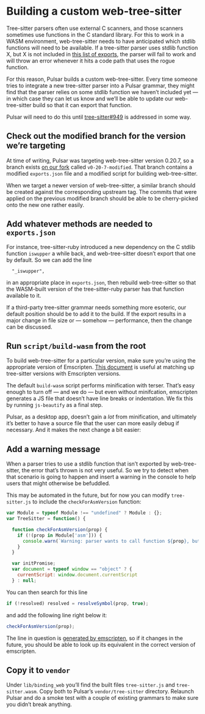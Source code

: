 # Building a custom web-tree-sitter

Tree-sitter parsers often use external C scanners, and those scanners sometimes use functions in the C standard library. For this to work in a WASM environment, web-tree-sitter needs to have anticipated which stdlib functions will need to be available. If a tree-sitter parser uses stdlib function X, but X is not included in [this list of exports](https://github.com/tree-sitter/tree-sitter/blob/master/lib/binding_web/exports.json), the parser will fail to work and will throw an error whenever it hits a code path that uses the rogue function.

For this reason, Pulsar builds a custom web-tree-sitter. Every time someone tries to integrate a new tree-sitter parser into a Pulsar grammar, they might find that the parser relies on some stdlib function we haven’t included yet — in which case they can let us know and we’ll be able to update our web-tree-sitter build so that it can export that function.

Pulsar will need to do this until [tree-sitter#949](https://github.com/tree-sitter/tree-sitter/issues/949) is addressed in some way.

## Check out the modified branch for the version we’re targeting

At time of writing, Pulsar was targeting web-tree-sitter version 0.20.7, so a branch exists [on our fork](https://github.com/pulsar-edit/tree-sitter/tree/v0-20-7-modified) called `v0-20-7-modified`. That branch contains a modified `exports.json` file and a modified script for building web-tree-sitter.

When we target a newer version of web-tree-sitter, a similar branch should be created against the corresponding upstream tag. The commits that were applied on the previous modified branch should be able to be cherry-picked onto the new one rather easily.

## Add whatever methods are needed to `exports.json`

For instance, tree-sitter-ruby introduced a new dependency on the C stdlib function `iswupper` a while back, and web-tree-sitter doesn’t export that one by default. So we can add the line

```
  "_iswupper",
```

in an appropriate place in `exports.json`, then rebuild web-tree-sitter so that the WASM-built version of the tree-sitter-ruby parser has that function available to it.

If a third-party tree-sitter grammar needs something more esoteric, our default position should be to add it to the build. If the export results in a major change in file size or — somehow — performance, then the change can be discussed.

## Run `script/build-wasm` from the root

To build web-tree-sitter for a particular version, make sure you’re using the appropriate version of Emscripten. [This document](https://github.com/sogaiu/ts-questions/blob/master/questions/which-version-of-emscripten-should-be-used-for-the-playground/README.md) is useful at matching up tree-sitter versions with Emscripten versions.

The default `build-wasm` script performs minification with terser. That’s easy enough to turn off — and we do — but even without minifcation, emscripten generates a JS file that doesn’t have line breaks or indentation. We fix this by running `js-beautify` as a final step.

Pulsar, as a desktop app, doesn’t gain a _lot_ from minification, and ultimately it’s better to have a source file that the user can more easily debug if necessary. And it makes the next change a bit easier:

## Add a warning message

When a parser tries to use a stdlib function that isn’t exported by web-tree-sitter, the error that’s thrown is not very useful. So we try to detect when that scenario is going to happen and insert a warning in the console to help users that might otherwise be befuddled.

This may be automated in the future, but for now you can modify `tree-sitter.js` to include the `checkForAsmVersion` function:

```js
var Module = typeof Module !== "undefined" ? Module : {};
var TreeSitter = function() {

  function checkForAsmVersion(prop) {
    if (!(prop in Module['asm'])) {
      console.warn(`Warning: parser wants to call function ${prop}, but it is not defined. If parsing fails, this is probably the reason why. Please report this to the Pulsar team so that this parser can be supported properly.`);
    }
  }

  var initPromise;
  var document = typeof window == "object" ? {
    currentScript: window.document.currentScript
  } : null;

```

You can then search for this line

```js
if (!resolved) resolved = resolveSymbol(prop, true);
```

and add the following line right below it:

```js
checkForAsmVersion(prop);
```

The line in question is [generated by emscripten](https://github.com/emscripten-core/emscripten/blob/67ebee3261629f7e3c2bd24b61098af0c730d8d9/src/library_dylink.js#L699), so if it changes in the future, you should be able to look up its equivalent in the correct version of emscripten.

## Copy it to `vendor`

Under `lib/binding_web` you’ll find the built files `tree-sitter.js` and `tree-sitter.wasm`. Copy both to Pulsar’s `vendor/tree-sitter` directory. Relaunch Pulsar and do a smoke test with a couple of existing grammars to make sure you didn’t break anything.
